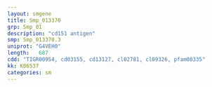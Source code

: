 ```yaml
---
layout: smgene
title: Smp_013370
grp: Smp_01
description: "cd151 antigen"
smp: Smp_013370.3
uniprot: "G4VEH0"
length:   687
cdd: "TIGR00954, cd03155, cd13127, cl02781, cl09326, pfam00335"
kk: K06537
categories: sm
---
```

